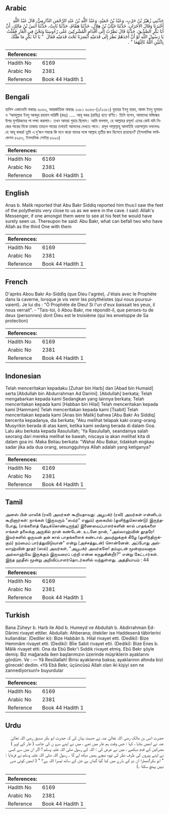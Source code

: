## Arabic


<div dir="rtl" lang="ar" style={{fontSize:'larger',backgroundColor:'#f8f9fa',padding:20}}>
حَدَّثَنِي زُهَيْرُ بْنُ حَرْبٍ، وَعَبْدُ بْنُ حُمَيْدٍ، وَعَبْدُ اللَّهِ بْنُ عَبْدِ الرَّحْمَنِ الدَّارِمِيُّ، قَالَ عَبْدُ اللَّهِ أَخْبَرَنَا وَقَالَ الآخَرَانِ، حَدَّثَنَا حَبَّانُ بْنُ هِلاَلٍ، حَدَّثَنَا هَمَّامٌ، حَدَّثَنَا ثَابِتٌ، حَدَّثَنَا أَنَسُ بْنُ مَالِكٍ، أَنَّ أَبَا بَكْرٍ الصِّدِّيقَ، حَدَّثَهُ قَالَ نَظَرْتُ إِلَى أَقْدَامِ الْمُشْرِكِينَ عَلَى رُءُوسِنَا وَنَحْنُ فِي الْغَارِ فَقُلْتُ يَا رَسُولَ اللَّهِ لَوْ أَنَّ أَحَدَهُمْ نَظَرَ إِلَى قَدَمَيْهِ أَبْصَرَنَا تَحْتَ قَدَمَيْهِ فَقَالَ ‏ "‏ يَا أَبَا بَكْرٍ مَا ظَنُّكَ بِاثْنَيْنِ اللَّهُ ثَالِثُهُمَا ‏"‏ ‏.‏
</div>
<div style={{backgroundColor:'#f8f9fa',padding:20, marginBottom: 10}}><table> <thead> <tr> <th>References:</th> <th></th> </tr> </thead> <tbody><tr><td>Hadith No</td><td>6169</td></tr><tr><td>Arabic No</td><td>2381</td></tr><tr><td>Reference</td><td>Book 44 Hadith 1</td></tr></tbody></table></div>

## Bengali


<div dir="ltr" lang="bn" style={{fontSize:'larger',backgroundColor:'#f8f9fa',padding:20}}>
হাদিস একাডেমি নাম্বারঃ ৬০৬৩, আন্তর্জাতিক নাম্বারঃ ২৩৮১ ৬০৬৩-(১/২৩৮১) যুহায়র ইবনু হারব, আবদ ইবনু হুমায়দ ও ‘আবদুল্লাহ ইবনু আবদুর রহমান দারিমী (রহঃ) ..... আবূ বকর (রাযিঃ) হতে বর্ণিত। তিনি বলেন, আমাদের মস্তিষ্কের উপর মুশরিকদের পা লক্ষ্য করলাম। তখন আমরা গুহায় ছিলাম। আমি বললাম, হে আল্লাহর রসূল! এদের কেউ যদি নিজের পায়ের দিকে তাকায় তাহলে পায়ের তলায়ই আমাদের দেখতে পাবে। রসূল সাল্লাল্লাহু আলাইহি ওয়াসাল্লাম বললেনঃ হে আবূ বাকর! তুমি এ দু’জন সম্বন্ধে কি মনে করো যাদের সঙ্গে আল্লাহ তৃতীয় জন হিসেবে রয়েছেন? (ইসলামিক ফাউন্ডেশন ৫৯৫৩, ইসলামিক সেন্টার ৫৯৯৩)
</div>
<div style={{backgroundColor:'#f8f9fa',padding:20, marginBottom: 10}}><table> <thead> <tr> <th>References:</th> <th></th> </tr> </thead> <tbody><tr><td>Hadith No</td><td>6169</td></tr><tr><td>Arabic No</td><td>2381</td></tr><tr><td>Reference</td><td>Book 44 Hadith 1</td></tr></tbody></table></div>

## English


<div dir="ltr" lang="en" style={{fontSize:'larger',backgroundColor:'#f8f9fa',padding:20}}>
Anas b. Malik reported that Abu Bakr Siddiq reported him thus:I saw the feet of the polytheists very close to us as we were in the cave. I said: Allah's Messenger, if one amongst them were to see at his feet he would have surely seen us. Thereupon he said: Abu Bakr, what can befall two who have Allah as the third One with them
</div>
<div style={{backgroundColor:'#f8f9fa',padding:20, marginBottom: 10}}><table> <thead> <tr> <th>References:</th> <th></th> </tr> </thead> <tbody><tr><td>Hadith No</td><td>6169</td></tr><tr><td>Arabic No</td><td>2381</td></tr><tr><td>Reference</td><td>Book 44 Hadith 1</td></tr></tbody></table></div>

## French


<div dir="ltr" lang="fr" style={{fontSize:'larger',backgroundColor:'#f8f9fa',padding:20}}>
D'après Abou Bakr As-Siddîq (que Dieu l'agrée), J'étais avec le Prophète dans la caverne, lorsque je vis venir les polythéistes (qui nous poursuivaient). Je lui dis : "Ô Prophète de Dieu! Si l'un d'eux baissait les yeux, il nous verrait". - "Tais-toi, ô Abou Bakr, me répondit-il, que penses-tu de deux (personnes) dont Dieu est le troisième (qui les enveloppe de Sa protection)
</div>
<div style={{backgroundColor:'#f8f9fa',padding:20, marginBottom: 10}}><table> <thead> <tr> <th>References:</th> <th></th> </tr> </thead> <tbody><tr><td>Hadith No</td><td>6169</td></tr><tr><td>Arabic No</td><td>2381</td></tr><tr><td>Reference</td><td>Book 44 Hadith 1</td></tr></tbody></table></div>

## Indonesian


<div dir="ltr" lang="id" style={{fontSize:'larger',backgroundColor:'#f8f9fa',padding:20}}>
Telah menceritakan kepadaku [Zuhair bin Harb] dan [Abad bin Humaid] serta [Abdullah bin Abdurrahman Ad Darimi]. [Abdullah] berkata; Telah mengabarkan kepada kami Sedangkan yang lainnya berkata; Telah menceritakan kepada kami [Habban bin Hilal] Telah menceritakan kepada kami [Hammam] Telah menceritakan kepada kami [Tsabit] Telah menceritakan kepada kami [Anas bin Malik] bahwa [Abu Bakr As Siddiq] bercerita kepadanya, dia berkata; "Aku melihat telapak kaki orang-orang Musyrikin berada di atas kami, ketika kami sedang berada di dalam Goa. Lalu aku berkata kepada Rasulullah; 'Ya Rasulullah, seandainya salah seorang dari mereka melihat ke bawah, niscaya ia akan melihat kita di dalam goa ini. Maka Beliau berkata: "Wahai Abu Bakar, tidakkah engkau sadar jika ada dua orang, sesungguhnya Allah adalah yang ketiganya?
</div>
<div style={{backgroundColor:'#f8f9fa',padding:20, marginBottom: 10}}><table> <thead> <tr> <th>References:</th> <th></th> </tr> </thead> <tbody><tr><td>Hadith No</td><td>6169</td></tr><tr><td>Arabic No</td><td>2381</td></tr><tr><td>Reference</td><td>Book 44 Hadith 1</td></tr></tbody></table></div>

## Tamil


<div dir="ltr" lang="ta" style={{fontSize:'larger',backgroundColor:'#f8f9fa',padding:20}}>
அனஸ் பின் மாலிக் (ரலி) அவர்கள் கூறியதாவது: அபூபக்ர் (ரலி) அவர்கள் என்னிடம் கூறினார்கள்: நாங்கள் (இருவரும் "ஸவ்ர்" எனும்) குகையில் (ஒளிந்துகொண்டு) இருந்தபோது, (எங்களைத் தேடிக்கொண்டிருந்த) இணைவைப்பாளர்களின் கால் பாதங்களை எங்கள் தலைக்கு அருகில் நான் கண்டேன். உடனே நான், "அல்லாஹ்வின் தூதரே! இவர்களில் ஒருவன் தன் கால் பாதங்களைக் கண்டால் அவற்றுக்குக் கீழே (ஒளிந்திருக்கும்) நம்மைப் பார்த்துவிடுவான்" என்று (அச்சத்துடன்) சொன்னேன். அப்போது அல்லாஹ்வின் தூதர் (ஸல்) அவர்கள், "அபூபக்ர் அவர்களே! தம்முடன் மூன்றாமவனாக அல்லாஹ்வே இருக்கும் இருவரைப் பற்றி என்ன கருதுகின்றீர்?" என்று கேட்டார்கள். இந்த ஹதீஸ் மூன்று அறிவிப்பாளர்தொடர்களில் வந்துள்ளது. அத்தியாயம் : 44
</div>
<div style={{backgroundColor:'#f8f9fa',padding:20, marginBottom: 10}}><table> <thead> <tr> <th>References:</th> <th></th> </tr> </thead> <tbody><tr><td>Hadith No</td><td>6169</td></tr><tr><td>Arabic No</td><td>2381</td></tr><tr><td>Reference</td><td>Book 44 Hadith 1</td></tr></tbody></table></div>

## Turkish


<div dir="ltr" lang="tr" style={{fontSize:'larger',backgroundColor:'#f8f9fa',padding:20}}>
Bana Züheyr b. Harb ile Abd b. Humeyd ve Abdullah b. Abdirrahman Ed-Dârimi rivayet ettiler. Abdullah: Ahberana; ötekiler ise Haddesenâ tâbirlerini kullandılar. (Dediler ki): Bize Habbân b. Hilal rivayet etti. (Dediki): Bize Hemmâm rivayet etti. (Dediki): Bİie Sabit rivayet etti. (Dediki): Bize Enes b. Mâlik rivayet etti. Ona da Ebû Bekr'i Sıddık rivayet etmiş. Ebû Bekr şöyle demiş: Biz mağarada iken başlarımızın üzerinde müşriklerin ayaklarını gördüm. Ve : — Yâ Resûlallah! Birisi ayaklarına baksa; ayaklarının altında bizi görecek! dedim. «Yâ Ebâ Bekr, üçüncüsü Allah olan iki kişiyi sen ne zannediyorsun!» buyurdular
</div>
<div style={{backgroundColor:'#f8f9fa',padding:20, marginBottom: 10}}><table> <thead> <tr> <th>References:</th> <th></th> </tr> </thead> <tbody><tr><td>Hadith No</td><td>6169</td></tr><tr><td>Arabic No</td><td>2381</td></tr><tr><td>Reference</td><td>Book 44 Hadith 1</td></tr></tbody></table></div>

## Urdu


<div dir="rtl" lang="ur" style={{fontSize:'larger',backgroundColor:'#f8f9fa',padding:20}}>
حضرت انس بن مالک رضی اللہ تعالیٰ عنہ نے حدیث بیان کی کہ حضرت ابو بکر صدیق رضی اللہ تعالیٰ عنہ نے انھیں بتایا ، کہا : جس وقت ہم غار میں تھے ، میں نے اپنے سرو ں کی جانب ( غار کے اوپر ) مشرکین کے قدم دیکھے ، میں نے عرض کی : اللہ کے رسول صلی اللہ علیہ وسلم ! اگر ان میں سے کسی نے اپنے پیروں کی طرف نظر کی تووہ نیچے ہمیں دیکھ لے گا ۔ رسول اللہ صلی اللہ علیہ وسلم نے فرمایا : " ابو بکر!تمھارا ان دو کے بارے میں کیا گیا گمان ہے جن کے ساتھ تیسرا اللہ ہے؟ " ( انھیں کوئی ضرر نہیں پہنچ سکتا ۔)
</div>
<div style={{backgroundColor:'#f8f9fa',padding:20, marginBottom: 10}}><table> <thead> <tr> <th>References:</th> <th></th> </tr> </thead> <tbody><tr><td>Hadith No</td><td>6169</td></tr><tr><td>Arabic No</td><td>2381</td></tr><tr><td>Reference</td><td>Book 44 Hadith 1</td></tr></tbody></table></div>
